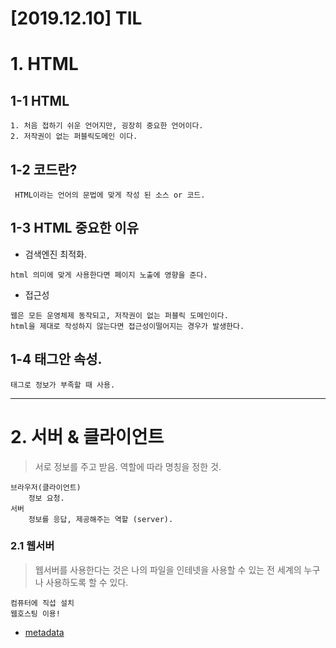 [2019.12.10] TIL
====================
# 1. HTML
## 1-1 HTML
    1. 처음 접하기 쉬운 언어지만, 굉장히 중요한 언어이다.
    2. 저작권이 없는 퍼블릭도메인 이다.
## 1-2 코드란?
     HTML이라는 언어의 문법에 맞게 작성 된 소스 or 코드.
## 1-3 HTML 중요한 이유
* 검색엔진 최적화.
```
html 의미에 맞게 사용한다면 페이지 노출에 영향을 준다.
```
* 접근성
```
웹은 모든 운영체제 동작되고, 저작권이 없는 퍼블릭 도메인이다.
html을 제대로 작성하지 않는다면 접근성이떨어지는 경우가 발생한다.
```
## 1-4 태그안 속성.
    태그로 정보가 부족할 때 사용.
***
# 2. 서버 & 클라이언트
>서로 정보를 주고 받음. 역할에 따라 명칭을 정한 것.
```
브라우저(클라이언트)
    정보 요청.
서버
    정보를 응답, 제공해주는 역할 (server).
```
### 2.1 웹서버
>웹서버를 사용한다는 것은 나의 파일을 인테넷을 사용할 수 있는 전 세계의 누구나 사용하도록 할 수 있다.
```
컴퓨터에 직섭 설치
웹호스팅 이용!
```
* [metadata](https://developer.mozilla.org/ko/docs/Learn/HTML/Introduction_to_HTML/The_head_metadata_in_HTML)